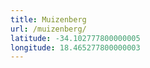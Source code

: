 ```yaml
---
title: Muizenberg
url: /muizenberg/
latitude: -34.102777800000005
longitude: 18.465277800000003
---
```

